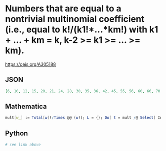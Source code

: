 # Numbers that are equal to a nontrivial multinomial coefficient \(i\.e\., equal to k\!/\(k1\!\*\.\.\.\*km\!\) with k1 \+ \.\.\. \+ km \= k, k\-2 \>\= k1 \>\= \.\.\. \>\= km\)\.
https://oeis.org/A305188
## JSON
```JSON
[6, 10, 12, 15, 20, 21, 24, 28, 30, 35, 36, 42, 45, 55, 56, 60, 66, 70, 72, 78, 84, 90, 91, 105, 110, 120, 126, 132, 136, 140, 153, 156, 165, 168, 171, 180, 182, 190, 210, 220, 231, 240, 252, 253, 272, 276, 280, 286, 300, 306, 325, 330, 336, 342, 351, 360, 364]
```
## Mathematica
```Mathematica
mult[w_] := Total[w]!/Times @@ (w!); L = {}; Do[ t = mult /@ Select[ IntegerPartitions@ n, #[[1]] < n-1 &]; L = Union[L, Select[t, # <= 400 &]], {n, 3, 30}]; L (* Terms < 400, _Giovanni Resta_, May 27 2018 *)
```
## Python
```Python
# see link above
```
